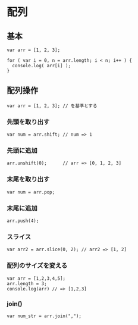 ﻿# 配列

## 基本

```clike
var arr = [1, 2, 3];

for ( var i = 0, n = arr.length; i < n; i++ ) {
  console.log( arr[i] );
} 
```

## 配列操作

```clike
var arr = [1, 2, 3]; // を基準とする

```

### 先頭を取り出す

```clike
var num = arr.shift; // num => 1
```

### 先頭に追加

```clike
arr.unshift(0);      // arr => [0, 1, 2, 3]
```

### 末尾を取り出す

```clike
var num = arr.pop;
```

### 末尾に追加

```clike
arr.push(4);
```

### スライス

```clike
var arr2 = arr.slice(0, 2); // arr2 => [1, 2]
```

### 配列のサイズを変える

```clike
var arr = [1,2,3,4,5];
arr.length = 3;
console.log(arr) // => [1,2,3]
```

### join()

```clike
var num_str = arr.join(",");
```
